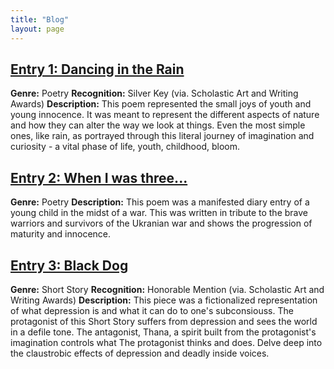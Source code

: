 ```yaml
---
title: "Blog"
layout: page
---
```


## [Entry 1: Dancing in the Rain](https://docs.google.com/document/d/1dAy39OlZP6Z1NvrfISF3iAFGJyhkW745IGB4Ju_s3Yg/edit?usp=sharing)
 **Genre:** Poetry
 **Recognition:** Silver Key (via. Scholastic Art and Writing Awards)
 **Description:** This poem represented the small joys of youth and young innocence. It was meant to represent 
 the different aspects of nature and how they can alter the way we look at things. Even the most simple ones, 
 like rain, as portrayed through this literal journey of imagination and curiosity - a vital phase of life, 
 youth, childhood, bloom.
 
## [Entry 2: When I was three...](https://docs.google.com/document/d/1kB9hIo8JaUf8Cg1E7ci835OozsDzhEKlfLzFhvpCE7M/edit?usp=sharing)
**Genre:** Poetry
**Description:** This poem was a manifested diary entry of a young child in the midst of a war. This was written in tribute to the brave warriors and survivors of the Ukranian war and shows the progression of maturity and innocence. 

## [Entry 3: Black Dog](https://docs.google.com/document/d/117zrrXN71R3nkVXNyQ4HtNN7GGXhV2vlcgDSdfolaA8/edit?usp=sharing)
**Genre:** Short Story
**Recognition:** Honorable Mention (via. Scholastic Art and Writing Awards)
**Description:** This piece was a fictionalized representation of what depression is and what it can do to one's subconsiouss. The protagonist of this Short Story suffers from depression and sees the world in a defile tone. The antagonist, Thana, a spirit built from the protagonist's imagination controls what The protagonist thinks and does. Delve deep into the claustrobic effects of depression and deadly inside voices.


